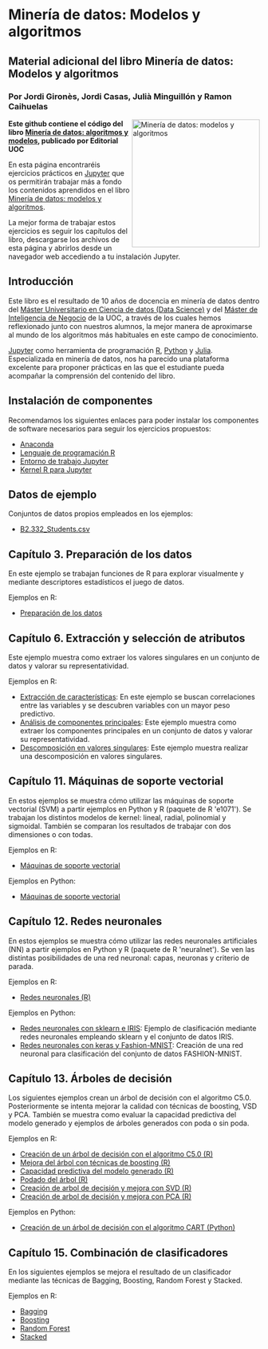 # Minería de datos: Modelos y algoritmos
## Material adicional del libro **Minería de datos: Modelos y algoritmos**
### Por Jordi Gironès, Jordi Casas, Julià Minguillón y Ramon Caihuelas

<a href="http://www.editorialuoc.cat/mineria-de-datos"><img src="https://www.editorialuoc.cat/media/cache/a8/a1/a8a12045c1e742d4005870e8b91cdf3f.jpg" alt="Minería de datos: modelos y algoritmos" height="256px" align="right"></a>

**Este github contiene el código del libro [Minería de datos: algoritmos y modelos](http://www.editorialuoc.cat/mineria-de-datos), publicado por Editorial UOC**

En esta página encontraréis ejercicios prácticos en [Jupyter](http://jupyter.org/) que os permitirán trabajar más a fondo los contenidos aprendidos en el libro [Minería de datos: modelos y algoritmos](http://www.editorialuoc.cat/mineria-de-datos).

La mejor forma de trabajar estos ejercicios es seguir los capítulos del libro, descargarse los archivos de esta página y abrirlos desde un navegador web accediendo a tu instalación Jupyter.

## Introducción
Este libro es el resultado de 10 años de docencia en minería de datos dentro del [Máster Universitario en Ciencia de datos (Data Science)](https://estudios.uoc.edu/es/masters-universitarios/data-science/presentacion) y del [Máster de Inteligencia de Negocio](http://estudios.uoc.edu/es/masters-posgrados-especializaciones/master/informatica-multimedia-telecomunicacion/inteligencia-negocio-big-data/presentacion) de la UOC, a través de los cuales hemos reflexionado junto con nuestros alumnos, la mejor manera de aproximarse al mundo de los algoritmos más habituales en este campo de conocimiento.

[Jupyter](http://jupyter.org/) como herramienta de programación [R](https://www.r-project.org/), [Python](http://jupyter.org/) y [Julia](https://julialang.org/). Especializada en minería de datos, nos ha parecido una plataforma excelente para proponer prácticas en las que el estudiante pueda acompañar la comprensión del contenido del libro.

## Instalación de componentes
Recomendamos los siguientes enlaces para poder instalar los componentes de software necesarios para seguir los ejercicios propuestos:

- [Anaconda](https://www.anaconda.com/products/individual)
- [Lenguaje de programación R](https://www.r-project.org/)
- [Entorno de trabajo Jupyter](http://jupyter.org/install.html)
- [Kernel R para Jupyter](https://irkernel.github.io/installation/)

## Datos de ejemplo
Conjuntos de datos propios empleados en los ejemplos:

- [B2.332_Students.csv](data/B2.332_Students.csv)

## Capítulo 3. Preparación de los datos
En este ejemplo se trabajan funciones de R para explorar visualmente y mediante descriptores estadísticos el juego de datos.

Ejemplos en R:

- [Preparación de los datos](cap03/CH3EJ1-Preparacion-de-los-datos.ipynb)

## Capítulo 6. Extracción y selección de atributos
Este ejemplo muestra como extraer los valores singulares en un conjunto de datos y valorar su representatividad.

Ejemplos en R:

- [Extracción de características](cap06/CH6EJ1-Extraccion-de-caracteristicas.ipynb): En este ejemplo se buscan correlaciones entre las variables y se descubren variables con un mayor peso predictivo.
- [Análisis de componentes principales](cap06/CH6EJ2-Analisis-de-componentes-principales.ipynb): Este ejemplo muestra como extraer los componentes principales en un conjunto de datos y valorar su representatividad.
- [Descomposición en valores singulares](cap06/CH6EJ3-Descomposicion-en-valores-singulares.ipynb): Este ejemplo muestra realizar una descomposición en valores singulares.

## Capítulo 11. Máquinas de soporte vectorial
En estos ejemplos se muestra cómo utilizar las máquinas de soporte vectorial (SVM) a partir ejemplos en Python y R (paquete de R 'e1071'). Se trabajan los distintos modelos de kernel: lineal, radial, polinomial y sigmoidal. También se comparan los resultados de trabajar con dos dimensiones o con todas.

Ejemplos en R:

- [Máquinas de soporte vectorial](cap11/CH11EJ1-Maquinas-de-soporte-vectorial-R.ipynb)

Ejemplos en Python:

- [Máquinas de soporte vectorial](cap11/CH11EJ2-Maquinas-de-soporte-vectorial-Py.ipynb)

## Capítulo 12. Redes neuronales
En estos ejemplos se muestra cómo utilizar las redes neuronales artificiales (NN) a partir ejemplos en Python y R (paquete de R 'neuralnet'). Se ven las distintas posibilidades de una red neuronal: capas, neuronas y criterio de parada.

Ejemplos en R:

- [Redes neuronales (R)](cap12/CH12EJ1-Redes-neuronales-R.ipynb)

Ejemplos en Python:

- [Redes neuronales con sklearn e IRIS](cap12/CH12EJ2-Redes-neuronales-sklearn_IRIS.ipynb): Ejemplo de clasificación mediante redes neuronales empleando sklearn y el conjunto de datos IRIS.
- [Redes neuronales con keras y Fashion-MNIST](cap12/CH12EJ3-Redes-neuronales-keras_FMNIST.ipynb): Creación de una red neuronal para clasificación del conjunto de datos FASHION-MNIST.

## Capítulo 13. Árboles de decisión
Los siguientes ejemplos crean un árbol de decisión con el algoritmo C5.0. Posteriormente se intenta mejorar la calidad con técnicas de boosting, VSD y PCA. También se muestra como evaluar la capacidad predictiva del modelo generado y ejemplos de árboles generados con poda o sin poda.

Ejemplos en R:

- [Creación de un árbol de decisión con el algoritmo C5.0 (R)](cap13/CH13EJ1-Creacion-de-un-arbol-de-decision-C50.ipynb)
- [Mejora del árbol con técnicas de boosting (R)](cap13/CH13EJ2-Mejora-de-arbol-con-tecnicas-de-boosting.ipynb)
- [Capacidad predictiva del modelo generado (R)](cap13/CH13EJ3-Capacidad-predictiva-del-modelo-generado.ipynb)
- [Podado del árbol (R)](cap13/CH13EJ4-Podado-del-arbol.ipynb)
- [Creación de arbol de decisión y mejora con SVD (R)](cap13/CH13EJ5-Creacion-de-arbol-de-decision-y-mejora-con-VSD.ipynb)
- [Creación de arbol de decisión y mejora con PCA (R)](cap13/CH13EJ6-Creacion-de-arbol-de-decision-y-mejora-con-PCA.ipynb)

Ejemplos en Python:

- [Creación de un árbol de decisión con el algoritmo CART (Python)](cap13/CH13EJ7-Creacion-de-un-arbol-de-decision-CART.ipynb)

## Capítulo 15. Combinación de clasificadores
En los siguientes ejemplos se mejora el resultado de un clasificador mediante las técnicas de Bagging, Boosting, Random Forest y Stacked.

Ejemplos en R:

- [Bagging](cap15/CH15EJ1-Bagging.ipynb)
- [Boosting](cap15/CH15EJ2-Boosting.ipynb)
- [Random Forest](cap15/CH15EJ3-Random-Forest.ipynb)
- [Stacked](cap15/CH15EJ4-Stacked.ipynb)
